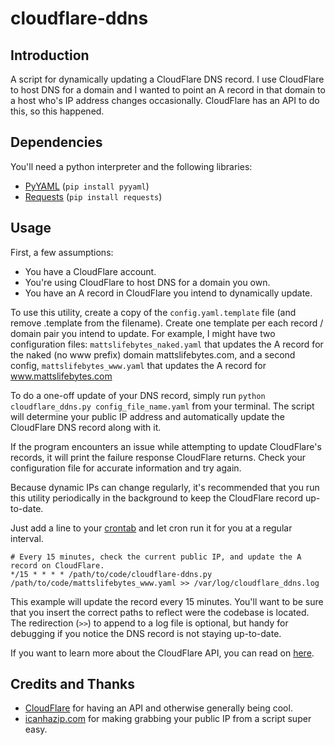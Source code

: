 cloudflare-ddns
===============

Introduction
------------

A script for dynamically updating a CloudFlare DNS record.  I use CloudFlare
to host DNS for a domain and I wanted to point an A record in that domain to
a host who's IP address changes occasionally.  CloudFlare has an API to do this,
so this happened.

Dependencies
------------

You'll need a python interpreter and the following libraries:

 - [PyYAML](https://bitbucket.org/xi/pyyaml) (`pip install pyyaml`)
 - [Requests](http://docs.python-requests.org/en/latest/) (`pip install
   requests`)

Usage
-----

First, a few assumptions:

  - You have a CloudFlare account.
  - You're using CloudFlare to host DNS for a domain you own.
  - You have an A record in CloudFlare you intend to dynamically update.

To use this utility, create a copy of the `config.yaml.template` file (and remove .template
from the filename).  Create one template per each record / domain pair you intend to update.
For example, I might have two configuration files: `mattslifebytes_naked.yaml` that
updates the A record for the naked (no www prefix) domain mattslifebytes.com,
and a second config, `mattslifebytes_www.yaml` that updates the A record
for www.mattslifebytes.com

To do a one-off update of your DNS record, simply run
`python cloudflare_ddns.py config_file_name.yaml` from your terminal.
The script will determine your public IP address and automatically update the CloudFlare
DNS record along with it.

If the program encounters an issue while attempting to update CloudFlare's records,
it will print the failure response CloudFlare returns. Check your configuration
file for accurate information and try again.


Because dynamic IPs can change regularly, it's recommended that you run this
utility periodically in the background to keep the CloudFlare record up-to-date.

Just add a line to your [crontab](http://en.wikipedia.org/wiki/Cron) and let
cron run it for you at a regular interval.

    # Every 15 minutes, check the current public IP, and update the A record on CloudFlare.
    */15 * * * * /path/to/code/cloudflare-ddns.py /path/to/code/mattslifebytes_www.yaml >> /var/log/cloudflare_ddns.log

This example will update the record every 15 minutes.  You'll want to be sure
that you insert the correct paths to reflect were the codebase is located.
The redirection (`>>`) to append to a log file is optional, but handy for debugging if you notice the DNS
record is not staying up-to-date.

If you want to learn more about the CloudFlare API, you can read on
[here](http://www.cloudflare.com/docs/client-api.html).

Credits and Thanks
------------------

 - [CloudFlare](https://www.cloudflare.com/) for having an API and otherwise
   generally being cool.
 - [icanhazip.com](http://icanhazip.com/) for making grabbing your public IP from a
   script super easy.
